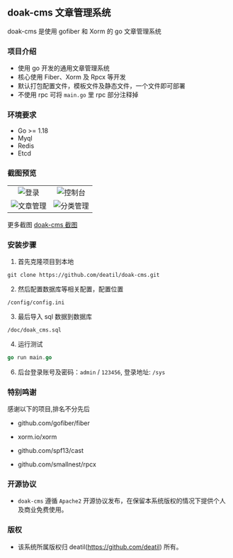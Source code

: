## doak-cms 文章管理系统

doak-cms 是使用 gofiber 和 Xorm 的 go 文章管理系统


### 项目介绍

*  使用 go 开发的通用文章管理系统
*  核心使用 Fiber、Xorm 及 Rpcx 等开发
*  默认打包配置文件，模板文件及静态文件，一个文件即可部署
*  不使用 rpc 可将 `main.go` 里 rpc 部分注释掉


### 环境要求

 - Go >= 1.18
 - Myql
 - Redis
 - Etcd


### 截图预览

<table>
    <tr>
        <td width="50%">
            <center>
                <img alt="登录" src="https://user-images.githubusercontent.com/24578855/174941901-3f5dbcf7-2d0a-40dc-8dc1-14a92e4a8604.png" />
            </center>
        </td>
        <td width="50%">
            <center>
                <img alt="控制台" src="https://user-images.githubusercontent.com/24578855/174941661-795ae01a-c8b4-4275-8fbb-d50a7927a200.png" />
            </center>
        </td>
    </tr>
    <tr>
        <td width="50%">
            <center>
                <img alt="文章管理" src="https://github.com/deatil/doak-cms/assets/24578855/26b576e1-d446-4d4b-9b8d-56ae219b1213" />
            </center>
        </td>
        <td width="50%">
            <center>
                <img alt="分类管理" src="https://user-images.githubusercontent.com/24578855/174942001-1d4f7890-8b5a-4396-8c22-ce09e8f9f8d6.png" />
            </center>
        </td>
    </tr>
</table>

更多截图
[doak-cms 截图](https://github.com/deatil/doak-cms/issues/1)


### 安装步骤

1. 首先克隆项目到本地

```
git clone https://github.com/deatil/doak-cms.git
```

2. 然后配置数据库等相关配置，配置位置

```
/config/config.ini
```

3. 最后导入 sql 数据到数据库

```
/doc/doak_cms.sql
```

4. 运行测试

```go
go run main.go
```

6. 后台登录账号及密码：`admin` / `123456`, 登录地址: `/sys`


### 特别鸣谢

感谢以下的项目,排名不分先后

 - github.com/gofiber/fiber

 - xorm.io/xorm

 - github.com/spf13/cast

 - github.com/smallnest/rpcx


### 开源协议

*  `doak-cms` 遵循 `Apache2` 开源协议发布，在保留本系统版权的情况下提供个人及商业免费使用。


### 版权

*  该系统所属版权归 deatil(https://github.com/deatil) 所有。
